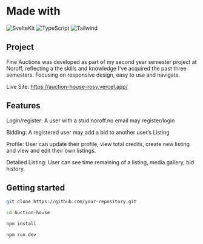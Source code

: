 # Made with
![SvelteKit](https://img.shields.io/badge/SvelteKit-Framework-red)
![TypeScript](https://img.shields.io/badge/TypeScript-4.0-blue)
![Tailwind](https://img.shields.io/badge/Tailwind-CSS-teal)

##  Project
Fine Auctions was developed as part of my second year semester project at Noroff, reflecting a the skills and knowledge I've acquired the past three semesters.
Focusing on responsive design, easy to use and navigate.

Live Site: https://auction-house-rosy.vercel.app/

## Features
Login/register: A user with a stud.noroff.no email may register/login

Bidding: A registered user may add a bid to another user’s Listing

Profile: User can update their profile, view total credits, create new listing and view and edit their own listings.

Detailed Listing: User can see time remaining of a listing, media gallery, bid history.


## Getting started
```bash
git clone https://github.com/your-repository.git

cd Auction-house

npm install

npm run dev
```

